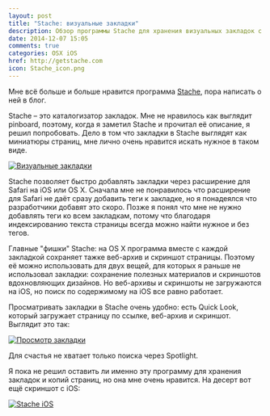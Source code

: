 ```yaml
---
layout: post
title: "Stache: визуальные закладки"
description: Обзор программы Stache для хранения визуальных закладок с синхронизацией через iCloud, сохранением веб-архивов и скриншотов сайтов
date: 2014-12-07 15:05
comments: true
categories: OSX iOS
href: http://getstache.com
icon: Stache_icon.png
---
```


Мне всё больше и больше нравится программа [Stache](http://getstache.com/), пора написать о ней в блог.

Stache – это каталогизатор закладок. Мне не нравилось как выглядит pinboard, поэтому, когда я заметил Stache и прочитал её описание, я решил попробовать. Дело в том что закладки в Stache выглядят как миниатюры страниц, мне лично очень нравится искать нужное в таком виде.

<a class="screenshot" href="http://monosnap.com/image/FsN42yZyX2ZMJrhgR7nrYRCiU3caT9.png" rel="screenshot" title="Визуальные закладки"><img src="http://monosnap.com/image/FsN42yZyX2ZMJrhgR7nrYRCiU3caT9.png" alt="Визуальные закладки" /></a>

Stache позволяет быстро добавлять закладки через расширение для Safari на iOS или OS X. Сначала мне не понравилось что расширение для Safari не даёт сразу добавить теги к закладке, но я понадеялся что разработчики добавят это скоро. Позже я понял что мне не нужно добавлять теги ко всем закладкам, потому что благодаря индексированию текста страницы всегда можно найти нужное и без тегов.

Главные "фишки" Stache: на OS X программа вместе с каждой закладкой сохраняет тажке веб-архив и скриншот страницы. Поэтому её можно использовать для двух вещей, для которых я раньше не использовал закладки: сохранение полезных материалов и скриншотов вдохновляющих дизайнов. Но веб-архивы и скриншоты не загружаются на iOS, но поиск по содержимому на iOS все равно работает.

Просматривать закладки в Stache очень удобно: есть Quick Look, который загружает страницу по ссылке, веб-архив и скриншот. Выглядит это так:

<a class="screenshot" href="http://monosnap.com/image/p3gJeHYFw9lFoMXcMq3oWxzqS8nJi6.png" rel="screenshot" title="Просмотр закладки"><img src="http://monosnap.com/image/p3gJeHYFw9lFoMXcMq3oWxzqS8nJi6.png" alt="Просмотр закладки" /></a>

Для счастья не хватает только поиска через Spotlight.

Я пока не решил оставить ли именно эту программу для хранения закладок и копий страниц, но она мне очень нравится. На десерт вот ещё скриншот с iOS:

<a class="screenshot" href="http://monosnap.com/image/XTefHaqhirR5T23YVT3SJur6Jrsz7x.png" rel="screenshot" title="Stache iOS"><img src="http://monosnap.com/image/XTefHaqhirR5T23YVT3SJur6Jrsz7x.png" alt="Stache iOS" /></a>